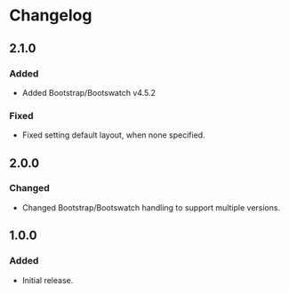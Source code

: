 # Changelog

## 2.1.0

### Added
- Added Bootstrap/Bootswatch v4.5.2

### Fixed
- Fixed setting default layout, when none specified.

## 2.0.0

### Changed
- Changed Bootstrap/Bootswatch handling to support multiple versions.

## 1.0.0

### Added
- Initial release.
